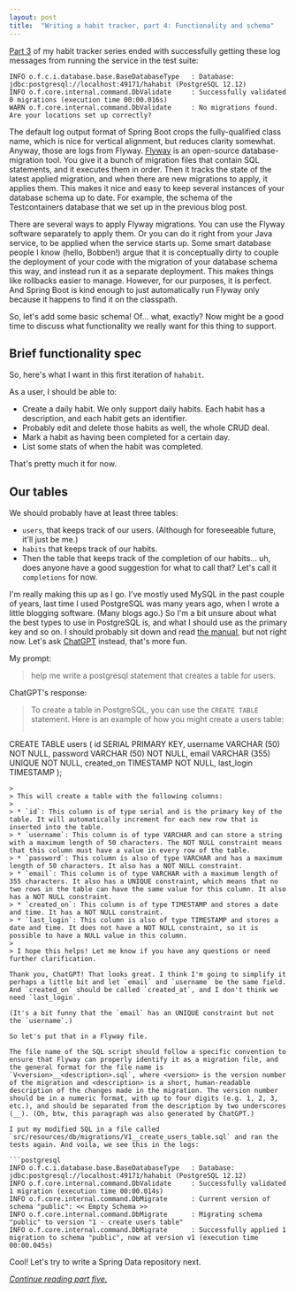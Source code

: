 ```yaml
---
layout: post
title:  "Writing a habit tracker, part 4: Functionality and schema"
---
```


[Part 3](/posts/2023-01-03-habit-tracker-part-three-making-it-run) of my habit tracker series ended with successfully getting these log messages from running the service in the test suite:

```
INFO o.f.c.i.database.base.BaseDatabaseType   : Database: jdbc:postgresql://localhost:49171/hahabit (PostgreSQL 12.12)
INFO o.f.core.internal.command.DbValidate     : Successfully validated 0 migrations (execution time 00:00.016s)
WARN o.f.core.internal.command.DbValidate     : No migrations found. Are your locations set up correctly?
```

The default log output format of Spring Boot crops the fully-qualified class name, which is nice for vertical alignment, but reduces clarity somewhat. Anyway, those are logs from Flyway. [Flyway](https://en.wikipedia.org/wiki/Flyway_(software)) is an open-source database-migration tool. You give it a bunch of migration files that contain SQL statements, and it executes them in order. Then it tracks the state of the latest applied migration, and when there are new migrations to apply, it applies them. This makes it nice and easy to keep several instances of your database schema up to date. For example, the schema of the Testcontainers database that we set up in the previous blog post. 

There are several ways to apply Flyway migrations. You can use the Flyway software separately to apply them. Or you can do it right from your Java service, to be applied when the service starts up. Some smart database people I know (hello, Bobben!) argue that it is conceptually dirty to couple the deployment of your code with the migration of your database schema this way, and instead run it as a separate deployment. This makes things like rollbacks easier to manage. However, for our purposes, it is perfect. And Spring Boot is kind enough to just automatically run Flyway only because it happens to find it on the classpath.       

So, let's add some basic schema! Of... what, exactly? Now might be a good time to discuss what functionality we really want for this thing to support.

## Brief functionality spec

So, here's what I want in this first iteration of `hahabit`. 

As a user, I should be able to:
* Create a daily habit. We only support daily habits. Each habit has a description, and each habit gets an identifier.
* Probably edit and delete those habits as well, the whole CRUD deal.
* Mark a habit as having been completed for a certain day.
* List some stats of when the habit was completed.

That's pretty much it for now.

## Our tables

We should probably have at least three tables: 

* `users`, that keeps track of our users. (Although for foreseeable future, it'll just be me.)
* `habits` that keeps track of our habits.
* Then the table that keeps track of the completion of our habits... uh, does anyone have a good suggestion for what to call that? Let's call it `completions` for now. 

I'm really making this up as I go. I've mostly used MySQL in the past couple of years, last time I used PostgreSQL was many years ago, when I wrote a little blogging software. (Many blogs ago.) So I'm a bit unsure about what the best types to use in PostgreSQL is, and what I should use as the primary key and so on. I should probably sit down and read [the manual](https://www.postgresql.org/docs/), but not right now. Let's ask [ChatGPT](https://chat.openai.com/chat) instead, that's more fun.

My prompt:
> help me write a postgresql statement that creates a table for users.

ChatGPT's response:

> To create a table in PostgreSQL, you can use the `CREATE TABLE` statement. Here is an example of how you might create a users table:
> 
> ```sql
CREATE TABLE users (
    id SERIAL PRIMARY KEY,
    username VARCHAR (50) NOT NULL,
    password VARCHAR (50) NOT NULL,
    email VARCHAR (355) UNIQUE NOT NULL,
    created_on TIMESTAMP NOT NULL,
    last_login TIMESTAMP
);
```
>
> This will create a table with the following columns:
> 
> * `id`: This column is of type serial and is the primary key of the table. It will automatically increment for each new row that is inserted into the table.
> * `username`: This column is of type VARCHAR and can store a string with a maximum length of 50 characters. The NOT NULL constraint means that this column must have a value in every row of the table.
> * `password`: This column is also of type VARCHAR and has a maximum length of 50 characters. It also has a NOT NULL constraint.
> * `email`: This column is of type VARCHAR with a maximum length of 355 characters. It also has a UNIQUE constraint, which means that no two rows in the table can have the same value for this column. It also has a NOT NULL constraint.
> * `created_on`: This column is of type TIMESTAMP and stores a date and time. It has a NOT NULL constraint.
> * `last_login`: This column is also of type TIMESTAMP and stores a date and time. It does not have a NOT NULL constraint, so it is possible to have a NULL value in this column.
> 
> I hope this helps! Let me know if you have any questions or need further clarification.

Thank you, ChatGPT! That looks great. I think I'm going to simplify it perhaps a little bit and let `email` and `username` be the same field. And `created_on` should be called `created_at`, and I don't think we need `last_login`. 

(It's a bit funny that the `email` has an UNIQUE constraint but not the `username`.)  

So let's put that in a Flyway file. 

The file name of the SQL script should follow a specific convention to ensure that Flyway can properly identify it as a migration file, and the general format for the file name is `V<version>__<description>.sql`, where <version> is the version number of the migration and <description> is a short, human-readable description of the changes made in the migration. The version number should be in a numeric format, with up to four digits (e.g. 1, 2, 3, etc.), and should be separated from the description by two underscores (__). (Oh, btw, this paragraph was also generated by ChatGPT.) 

I put my modified SQL in a file called `src/resources/db/migrations/V1__create_users_table.sql` and ran the tests again. And voila, we see this in the logs:

```postgresql
INFO o.f.c.i.database.base.BaseDatabaseType   : Database: jdbc:postgresql://localhost:49171/hahabit (PostgreSQL 12.12)
INFO o.f.core.internal.command.DbValidate     : Successfully validated 1 migration (execution time 00:00.014s)
INFO o.f.core.internal.command.DbMigrate      : Current version of schema "public": << Empty Schema >>
INFO o.f.core.internal.command.DbMigrate      : Migrating schema "public" to version "1 - create users table"
INFO o.f.core.internal.command.DbMigrate      : Successfully applied 1 migration to schema "public", now at version v1 (execution time 00:00.045s)
```

Cool! Let's try to write a Spring Data repository next.  

_[Continue reading part five.](/posts/2023-01-05-habit-tracker-repository)_
